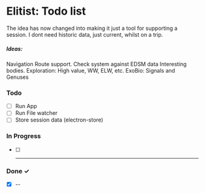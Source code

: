 # Elitist: Todo list

The idea has now changed into making it just a tool for supporting a session.
I dont need historic data, just current, whilst on a trip.

##### Ideas:

Navigation Route support. Check system against EDSM data
Interesting bodies. Exploration: High value, WW, ELW, etc. ExoBio: Signals and Genuses

### Todo

- [ ] Run App
- [ ] Run File watcher
- [ ] Store session data (electron-store)

### In Progress

- [ ] ***

### Done ✓

- [x] --
